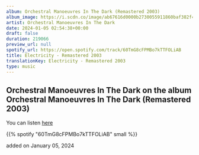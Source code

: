 ```yaml
---
album: Orchestral Manoeuvres In The Dark (Remastered 2003)
album_image: https://i.scdn.co/image/ab67616d0000b2730055911860baf382f46aeffa
artist: Orchestral Manoeuvres In The Dark
date: 2024-01-05 02:54:38+00:00
draft: false
duration: 219066
preview_url: null
spotify_url: https://open.spotify.com/track/60TmG8cFPMBo7kTTFOLiAB
title: Electricity - Remastered 2003
translationKey: Electricity - Remastered 2003
type: music
---
```


## Orchestral Manoeuvres In The Dark on the album Orchestral Manoeuvres In The Dark (Remastered 2003)

You can listen [here](https://open.spotify.com/track/60TmG8cFPMBo7kTTFOLiAB)

{{% spotify "60TmG8cFPMBo7kTTFOLiAB" small %}}

added on January 05, 2024